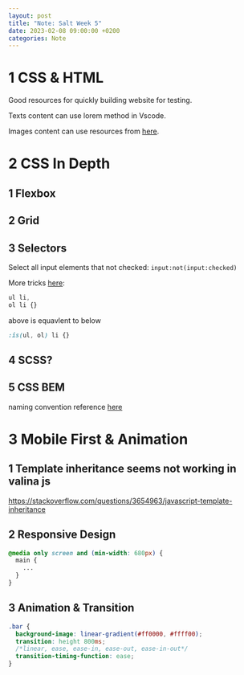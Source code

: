 ```yaml
---
layout: post
title: "Note: Salt Week 5"
date: 2023-02-08 09:00:00 +0200
categories: Note
---
```


# 1 CSS & HTML

Good resources for quickly building website for testing.

Texts content can use lorem method in Vscode.

Images content can use resources from [here](https://picsum.photos). 

# 2 CSS In Depth

## 1 Flexbox

## 2 Grid

## 3 Selectors

Select all input elements that not checked: `input:not(input:checked)`

More tricks [here](https://css-tricks.com/almanac/selectors/i/is/):

```css
ul li,
ol li {}
```

above is equavlent to below

```css
:is(ul, ol) li {}
```

## 4 SCSS?

## 5 CSS BEM

naming convention reference [here](https://cssguidelin.es/#bem-like-naming)

# 3 Mobile First & Animation

## 1 Template inheritance seems not working in valina js

https://stackoverflow.com/questions/3654963/javascript-template-inheritance

## 2 Responsive Design

```css
@media only screen and (min-width: 680px) {
  main {
    ...
  }
}
```

## 3 Animation & Transition

```css
.bar {
  background-image: linear-gradient(#ff0000, #ffff00);
  transition: height 800ms;
  /*linear, ease, ease-in, ease-out, ease-in-out*/
  transition-timing-function: ease;
}
```
